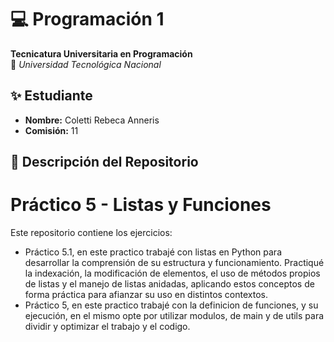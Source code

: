 # 💻 Programación 1  
**Tecnicatura Universitaria en Programación**  
📍 *Universidad Tecnológica Nacional*  

## ✨ Estudiante  
- **Nombre:** Coletti Rebeca Anneris 
- **Comisión:** 11 

## 📂 Descripción del Repositorio  
# Práctico 5 - Listas y Funciones
 Este repositorio contiene los ejercicios:

 * Práctico 5.1, en este practico trabajé con listas en Python para desarrollar la comprensión de su estructura y funcionamiento. Practiqué la indexación, la modificación de elementos, el uso de métodos propios de listas y el manejo de listas anidadas, aplicando estos conceptos de forma práctica para afianzar su uso en distintos contextos.
 * Práctico 5, en este practico trabajé con la definicion de funciones, y su ejecución, en el mismo opte por utilizar modulos, de main y de utils para dividir y optimizar el trabajo y el codigo.


